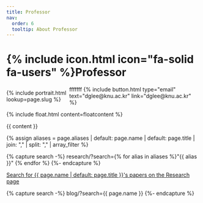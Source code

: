 ```yaml
---
title: Professor
nav:
  order: 6
  tooltip: About Professor
---
```


# {% include icon.html icon="fa-solid fa-users" %}Professor

<div class="container" style="display: flex; align-items: center;">
  <div>
    {% include portrait.html lookup=page.slug %}
  </div>
  <div>
    fffffff
    {%
      include button.html
      type="email"
      text="dglee@knu.ac.kr"
      link="dglee@knu.ac.kr"
    %}
  </div>
  
</div>




{% include float.html content=floatcontent %}

{{ content }}

{% assign aliases = page.aliases
  | default: page.name
  | default: page.title
  | join: ","
  | split: ","
  | array_filter
%}

{% capture search -%}
  research/?search={% for alias in aliases %}"{{ alias }}" {% endfor %}
{%- endcapture %}

<p class="center">
  <a href="{{ search | relative_url | uri_escape }}">
    Search for {{ page.name | default: page.title }}'s papers on the Research page
  </a>
</p>

{% capture search -%}
  blog/?search={{ page.name }}
{%- endcapture %}
